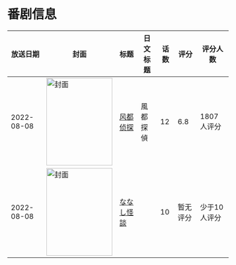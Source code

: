 # 番剧信息

|放送日期|封面|标题|日文标题|话数|评分|评分人数|
|---|---|---|---|---|---|---|
|2022-08-08|<img src="//lain.bgm.tv/pic/cover/c/81/98/332133_PUJQ9.jpg" alt="封面" style="width:150px;height:200px;object-fit:cover;">|[风都侦探](https://bangumi.tv/subject/332133)|風都探偵|12|6.8|1807人评分|
|2022-08-08|<img src="//lain.bgm.tv/pic/cover/c/40/9a/392469_mzpjs.jpg" alt="封面" style="width:150px;height:200px;object-fit:cover;">|[ななし怪談](https://bangumi.tv/subject/392469)||10|暂无评分|少于10人评分|
